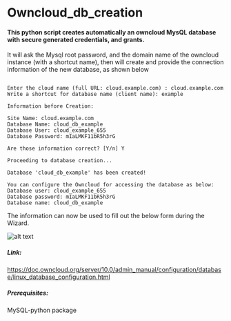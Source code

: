 # Owncloud_db_creation

#### This python script creates automatically an owncloud MysQL database with secure generated credentials, and grants.

It will ask the Mysql root password, and the domain name of the owncloud instance (with a shortcut name), then will create and provide the connection information of the new database, as shown below

``` 

Enter the cloud name (full URL: cloud.example.com) : cloud.example.com
Write a shortcut for database name (client name): example

Information before Creation:

Site Name: cloud.example.com
Database Name: cloud_db_example
Database User: cloud_example_655
Database Password: mIaLMKF11bR5h3rG

Are those information correct? [Y/n] Y

Proceeding to database creation...

Database 'cloud_db_example' has been created!

You can configure the Owncloud for accessing the database as below:
Database user: cloud_example_655
Database password: mIaLMKF11bR5h3rG
Database name: cloud_db_example

```

The information can now be used to fill out the below form during the Wizard. 

![alt text](https://tecadmin.net/wp-content/uploads/2016/01/owncloud-setup-2.png)


##### Link:
https://doc.owncloud.org/server/10.0/admin_manual/configuration/database/linux_database_configuration.html

##### Prerequisites:
MySQL-python package
